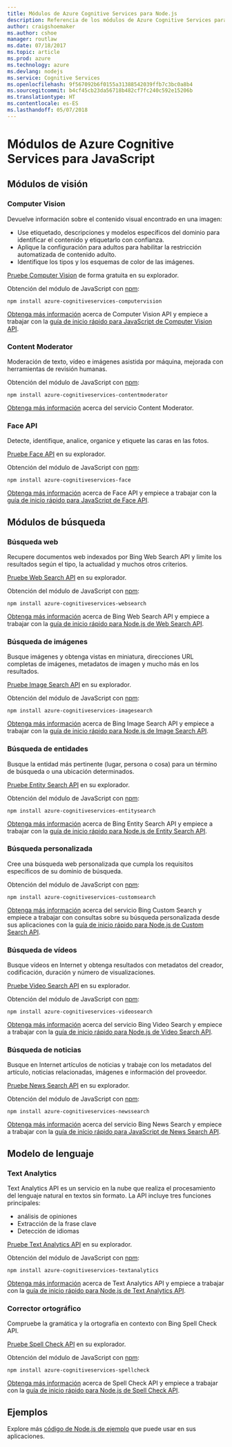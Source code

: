 ```yaml
---
title: Módulos de Azure Cognitive Services para Node.js
description: Referencia de los módulos de Azure Cognitive Services para Node.js
author: craigshoemaker
ms.author: cshoe
manager: routlaw
ms.date: 07/18/2017
ms.topic: article
ms.prod: azure
ms.technology: azure
ms.devlang: nodejs
ms.service: Cognitive Services
ms.openlocfilehash: 9f567092b6f0155a31388542039ffb7c3bc0a8b4
ms.sourcegitcommit: b4cf45cb23da56718b482cf7fc240c592e15206b
ms.translationtype: HT
ms.contentlocale: es-ES
ms.lasthandoff: 05/07/2018
---
```

# <a name="javascript-azure-cognitive-services-modules"></a>Módulos de Azure Cognitive Services para JavaScript

## <a name="vision-modules"></a>Módulos de visión

### <a name="computer-vision"></a>Computer Vision 

Devuelve información sobre el contenido visual encontrado en una imagen:

- Use etiquetado, descripciones y modelos específicos del dominio para identificar el contenido y etiquetarlo con confianza.
- Aplique la configuración para adultos para habilitar la restricción automatizada de contenido adulto.
- Identifique los tipos y los esquemas de color de las imágenes.

[Pruebe Computer Vision](https://azure.microsoft.com/en-us/services/cognitive-services/computer-vision/) de forma gratuita en su explorador.

Obtención del módulo de JavaScript con [npm](https://docs.npmjs.com/getting-started/installing-npm-packages-locally):

```
npm install azure-cognitiveservices-computervision
```

[Obtenga más información](/azure/cognitive-services/computer-vision/home) acerca de Computer Vision API y empiece a trabajar con la [guía de inicio rápido para JavaScript de Computer Vision API](/azure/cognitive-services/computer-vision/quickstarts/javascript).

### <a name="content-moderator"></a>Content Moderator

Moderación de texto, vídeo e imágenes asistida por máquina, mejorada con herramientas de revisión humanas.

Obtención del módulo de JavaScript con [npm](https://docs.npmjs.com/getting-started/installing-npm-packages-locally):

```
npm install azure-cognitiveservices-contentmoderator
```

[Obtenga más información](/azure/cognitive-services/content-moderator/overview) acerca del servicio Content Moderator.

### <a name="face-api"></a>Face API

Detecte, identifique, analice, organice y etiquete las caras en las fotos. 

[Pruebe Face API](https://azure.microsoft.com/en-us/services/cognitive-services/face/) en su explorador.

Obtención del módulo de JavaScript con [npm](https://docs.npmjs.com/getting-started/installing-npm-packages-locally):

```
npm install azure-cognitiveservices-face
```

[Obtenga más información](/azure/cognitive-services/face/overview) acerca de Face API y empiece a trabajar con la [guía de inicio rápido para JavaScript de Face API](/azure/cognitive-services/Face/quickstarts/javascript).

## <a name="search-modules"></a>Módulos de búsqueda

### <a name="web-search"></a>Búsqueda web

Recupere documentos web indexados por Bing Web Search API y limite los resultados según el tipo, la actualidad y muchos otros criterios. 

[Pruebe Web Search API](https://azure.microsoft.com/en-us/services/cognitive-services/bing-web-search-api/) en su explorador.

Obtención del módulo de JavaScript con [npm](https://docs.npmjs.com/getting-started/installing-npm-packages-locally):

```
npm install azure-cognitiveservices-websearch
```

[Obtenga más información](/azure/cognitive-services/bing-web-search/overview) acerca de Bing Web Search API y empiece a trabajar con la [guía de inicio rápido para Node.js de Web Search API](/azure/cognitive-services/bing-web-search/quickstarts/nodejs).

### <a name="image-search"></a>Búsqueda de imágenes

Busque imágenes y obtenga vistas en miniatura, direcciones URL completas de imágenes, metadatos de imagen y mucho más en los resultados.

[Pruebe Image Search API](https://azure.microsoft.com/en-us/services/cognitive-services/bing-image-search-api/) en su explorador.

Obtención del módulo de JavaScript con [npm](https://docs.npmjs.com/getting-started/installing-npm-packages-locally):

```
npm install azure-cognitiveservices-imagesearch
```

[Obtenga más información](/azure/cognitive-services/bing-image-search/overview) acerca de Bing Image Search API y empiece a trabajar con la [guía de inicio rápido para Node.js de Image Search API](/azure/cognitive-services/bing-image-search/quickstarts/nodejs).


### <a name="entity-search"></a>Búsqueda de entidades

Busque la entidad más pertinente (lugar, persona o cosa) para un término de búsqueda o una ubicación determinados.

[Pruebe Entity Search API](https://azure.microsoft.com/services/cognitive-services/bing-entity-search-api/) en su explorador.

Obtención del módulo de JavaScript con [npm](https://docs.npmjs.com/getting-started/installing-npm-packages-locally):

```
npm install azure-cognitiveservices-entitysearch
```

[Obtenga más información](/azure/cognitive-services/bing-entities-search/search-the-web) acerca de Bing Entity Search API y empiece a trabajar con la [guía de inicio rápido para Node.js de Entity Search API](/azure/cognitive-services/bing-entities-search/quickstarts/nodejs).

### <a name="custom-search"></a>Búsqueda personalizada

Cree una búsqueda web personalizada que cumpla los requisitos específicos de su dominio de búsqueda.

Obtención del módulo de JavaScript con [npm](https://docs.npmjs.com/getting-started/installing-npm-packages-locally):

```
npm install azure-cognitiveservices-customsearch
```

[Obtenga más información](/azure/cognitive-services/bing-custom-search/) acerca del servicio Bing Custom Search y empiece a trabajar con consultas sobre su búsqueda personalizada desde sus aplicaciones con la [guía de inicio rápido para Node.js de Custom Search API](/azure/cognitive-services/bing-custom-search/call-endpoint-nodejs).

### <a name="video-search"></a>Búsqueda de vídeos

Busque vídeos en Internet y obtenga resultados con metadatos del creador, codificación, duración y número de visualizaciones.

[Pruebe Video Search API](https://azure.microsoft.com/services/cognitive-services/bing-video-search-api/) en su explorador.

Obtención del módulo de JavaScript con [npm](https://docs.npmjs.com/getting-started/installing-npm-packages-locally):

```
npm install azure-cognitiveservices-videosearch
```

[Obtenga más información](/azure/cognitive-services/bing-video-search/search-the-web) acerca del servicio Bing Video Search y empiece a trabajar con la [guía de inicio rápido para Node.js de Video Search API](/azure/cognitive-services/bing-video-search/nodejs).


### <a name="news-search"></a>Búsqueda de noticias

Busque en Internet artículos de noticias y trabaje con los metadatos del artículo, noticias relacionadas, imágenes e información del proveedor.

[Pruebe News Search API](https://azure.microsoft.com/services/cognitive-services/bing-news-search-api/) en su explorador.

Obtención del módulo de JavaScript con [npm](https://docs.npmjs.com/getting-started/installing-npm-packages-locally):

```
npm install azure-cognitiveservices-newssearch
```

[Obtenga más información](/azure/cognitive-services/bing-news-search/search-the-web) acerca del servicio Bing News Search y empiece a trabajar con la [guía de inicio rápido para JavaScript de News Search API](/azure/cognitive-services/bing-news-search/nodejs).


## <a name="language-modules"></a>Modelo de lenguaje

### <a name="text-analytics"></a>Text Analytics 

Text Analytics API es un servicio en la nube que realiza el procesamiento del lenguaje natural en textos sin formato. La API incluye tres funciones principales:

- análisis de opiniones
- Extracción de la frase clave
- Detección de idiomas

[Pruebe Text Analytics API](https://azure.microsoft.com/en-us/services/cognitive-services/text-analytics/) en su explorador.

Obtención del módulo de JavaScript con [npm](https://docs.npmjs.com/getting-started/installing-npm-packages-locally):

```
npm install azure-cognitiveservices-textanalytics
```

[Obtenga más información](/azure/cognitive-services/text-analytics/overview) acerca de Text Analytics API y empiece a trabajar con la [guía de inicio rápido para Node.js de Text Analytics API](/azure/cognitive-services/text-analytics/quickstarts/nodejs).


### <a name="spell-check"></a>Corrector ortográfico

Compruebe la gramática y la ortografía en contexto con Bing Spell Check API.

[Pruebe Spell Check API](https://azure.microsoft.com/en-us/services/cognitive-services/spell-check/) en su explorador.

Obtención del módulo de JavaScript con [npm](https://docs.npmjs.com/getting-started/installing-npm-packages-locally):

```
npm install azure-cognitiveservices-spellcheck
```

[Obtenga más información](/azure/cognitive-services/bing-spell-check/proof-text) acerca de Spell Check API y empiece a trabajar con la [guía de inicio rápido para Node.js de Spell Check API](/azure/cognitive-services/bing-spell-check/quickstarts/nodejs).

## <a name="samples"></a>Ejemplos

Explore más [código de Node.js de ejemplo](https://azure.microsoft.com/resources/samples/?platform=nodejs) que puede usar en sus aplicaciones.
